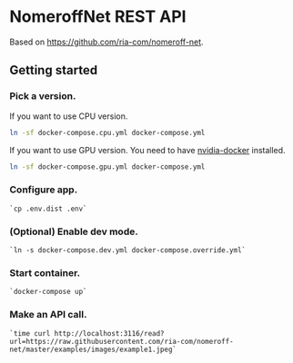 # NomeroffNet REST API

Based on https://github.com/ria-com/nomeroff-net.

## Getting started

### Pick a version.

If you want to use CPU version.

```bash
ln -sf docker-compose.cpu.yml docker-compose.yml
```

If you want to use GPU version. You need to have [nvidia-docker](https://github.com/NVIDIA/nvidia-docker) installed.

```bash
ln -sf docker-compose.gpu.yml docker-compose.yml
```

### Configure app.

    `cp .env.dist .env`
    
   
### (Optional) Enable dev mode.

    `ln -s docker-compose.dev.yml docker-compose.override.yml`    

### Start container.
 
    `docker-compose up`
    
### Make an API call.
    
    `time curl http://localhost:3116/read?url=https://raw.githubusercontent.com/ria-com/nomeroff-net/master/examples/images/example1.jpeg`
    
    
    